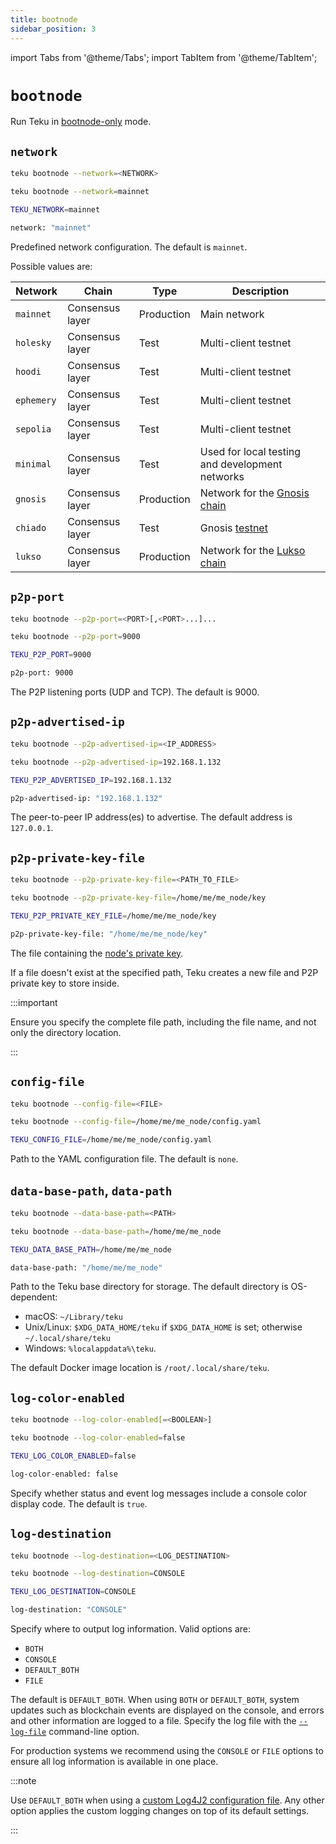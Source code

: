 ```yaml
---
title: bootnode
sidebar_position: 3
---
```


import Tabs from '@theme/Tabs';
import TabItem from '@theme/TabItem';

# `bootnode`

Run Teku in [bootnode-only](../../../how-to/run-a-bootnode.md) mode.

## `network`

<Tabs>
  <TabItem value="Syntax" label="Syntax" default>

```bash
teku bootnode --network=<NETWORK>
```

  </TabItem>
  <TabItem value="Example" label="Example" >

```bash
teku bootnode --network=mainnet
```

  </TabItem>
  <TabItem value="Environment variable" label="Environment variable" >

```bash
TEKU_NETWORK=mainnet
```

  </TabItem>
  <TabItem value="Configuration file" label="Configuration file" >

```bash
network: "mainnet"
```

  </TabItem>
</Tabs>

Predefined network configuration. The default is `mainnet`.

Possible values are:

| Network    | Chain           | Type       | Description                                                           |
|------------|-----------------|------------|-----------------------------------------------------------------------|
| `mainnet`  | Consensus layer | Production | Main network                                                          |
| `holesky`  | Consensus layer | Test       | Multi-client testnet                                                  |
| `hoodi`    | Consensus layer | Test       | Multi-client testnet                                                  |
| `ephemery` | Consensus layer | Test       | Multi-client testnet                                                  |
| `sepolia`  | Consensus layer | Test       | Multi-client testnet                                                  |
| `minimal`  | Consensus layer | Test       | Used for local testing and development networks                       |
| `gnosis`   | Consensus layer | Production | Network for the [Gnosis chain](https://www.gnosis.io/)                |
| `chiado`   | Consensus layer | Test       | Gnosis [testnet](https://docs.gnosischain.com/about/networks/chiado/) |
| `lukso`    | Consensus layer | Production | Network for the [Lukso chain](https://lukso.network/)                 |

## `p2p-port`

<Tabs>
  <TabItem value="Syntax" label="Syntax" default>

```bash
teku bootnode --p2p-port=<PORT>[,<PORT>...]...
```

  </TabItem>
  <TabItem value="Example" label="Example" >

```bash
teku bootnode --p2p-port=9000
```

  </TabItem>
  <TabItem value="Environment variable" label="Environment variable" >

```bash
TEKU_P2P_PORT=9000
```

  </TabItem>
  <TabItem value="Configuration file" label="Configuration file" >

```bash
p2p-port: 9000
```

  </TabItem>
</Tabs>

The P2P listening ports (UDP and TCP). The default is 9000.

## `p2p-advertised-ip`

<Tabs>
  <TabItem value="Syntax" label="Syntax" default>

```bash
teku bootnode --p2p-advertised-ip=<IP_ADDRESS>
```

  </TabItem>
  <TabItem value="Example" label="Example" >

```bash
teku bootnode --p2p-advertised-ip=192.168.1.132
```

  </TabItem>
  <TabItem value="Environment variable" label="Environment variable" >

```bash
TEKU_P2P_ADVERTISED_IP=192.168.1.132
```

  </TabItem>
  <TabItem value="Configuration file" label="Configuration file" >

```bash
p2p-advertised-ip: "192.168.1.132"
```

  </TabItem>
</Tabs>

The peer-to-peer IP address(es) to advertise. The default address is `127.0.0.1`.

## `p2p-private-key-file`

<Tabs>
  <TabItem value="Syntax" label="Syntax" default>

```bash
teku bootnode --p2p-private-key-file=<PATH_TO_FILE>
```

  </TabItem>
  <TabItem value="Example" label="Example" >

```bash
teku bootnode --p2p-private-key-file=/home/me/me_node/key
```

  </TabItem>
  <TabItem value="Environment variable" label="Environment variable" >

```bash
TEKU_P2P_PRIVATE_KEY_FILE=/home/me/me_node/key
```

  </TabItem>
  <TabItem value="Configuration file" label="Configuration file" >

```bash
p2p-private-key-file: "/home/me/me_node/key"
```

  </TabItem>
</Tabs>

The file containing the [node's private key](../../../concepts/p2p-private-key.md).

If a file doesn't exist at the specified path, Teku creates a new file and P2P private key to store inside.

:::important

Ensure you specify the complete file path, including the file name, and not only the directory location.

:::

## `config-file`

<Tabs>
  <TabItem value="Syntax" label="Syntax" default>

```bash
teku bootnode --config-file=<FILE>
```

  </TabItem>
  <TabItem value="Example" label="Example" >

```bash
teku bootnode --config-file=/home/me/me_node/config.yaml
```

  </TabItem>
  <TabItem value="Environment variable" label="Environment variable" >

```bash
TEKU_CONFIG_FILE=/home/me/me_node/config.yaml
```

  </TabItem>
</Tabs>

Path to the YAML configuration file. The default is `none`.

## `data-base-path`, `data-path`

<Tabs>
  <TabItem value="Syntax" label="Syntax" default>

```bash
teku bootnode --data-base-path=<PATH>
```

  </TabItem>
  <TabItem value="Example" label="Example" >

```bash
teku bootnode --data-base-path=/home/me/me_node
```

  </TabItem>
  <TabItem value="Environment variable" label="Environment variable" >

```bash
TEKU_DATA_BASE_PATH=/home/me/me_node
```

  </TabItem>
  <TabItem value="Configuration file" label="Configuration file" >

```bash
data-base-path: "/home/me/me_node"
```

  </TabItem>
</Tabs>

Path to the Teku base directory for storage. The default directory is OS-dependent:

- macOS: `~/Library/teku`
- Unix/Linux: `$XDG_DATA_HOME/teku` if `$XDG_DATA_HOME` is set; otherwise `~/.local/share/teku`
- Windows: `%localappdata%\teku`.

The default Docker image location is `/root/.local/share/teku`.

## `log-color-enabled`

<Tabs>
  <TabItem value="Syntax" label="Syntax" default>

```bash
teku bootnode --log-color-enabled[=<BOOLEAN>]
```

  </TabItem>
  <TabItem value="Example" label="Example" >

```bash
teku bootnode --log-color-enabled=false
```

  </TabItem>
  <TabItem value="Environment variable" label="Environment variable" >

```bash
TEKU_LOG_COLOR_ENABLED=false
```

  </TabItem>
  <TabItem value="Configuration file" label="Configuration file" >

```bash
log-color-enabled: false
```

  </TabItem>
</Tabs>

Specify whether status and event log messages include a console color display code. The default is `true`.

## `log-destination`

<Tabs>
  <TabItem value="Syntax" label="Syntax" default>

```bash
teku bootnode --log-destination=<LOG_DESTINATION>
```

  </TabItem>
  <TabItem value="Example" label="Example" >

```bash
teku bootnode --log-destination=CONSOLE
```

  </TabItem>
  <TabItem value="Environment variable" label="Environment variable" >

```bash
TEKU_LOG_DESTINATION=CONSOLE
```

  </TabItem>
  <TabItem value="Configuration file" label="Configuration file" >

```bash
log-destination: "CONSOLE"
```

  </TabItem>
</Tabs>

Specify where to output log information. Valid options are:

- `BOTH`
- `CONSOLE`
- `DEFAULT_BOTH`
- `FILE`

The default is `DEFAULT_BOTH`. When using `BOTH` or `DEFAULT_BOTH`, system updates such as blockchain events are displayed on the console, and errors and other information are logged to a file.
Specify the log file with the [`--log-file`](#log-file) command-line option.

For production systems we recommend using the `CONSOLE` or `FILE` options to ensure all log information is available in one place.

:::note

Use `DEFAULT_BOTH` when using a [custom Log4J2 configuration file](../../../how-to/monitor/configure-logging.md#advanced-custom-logging).
Any other option applies the custom logging changes on top of its default settings.

:::
